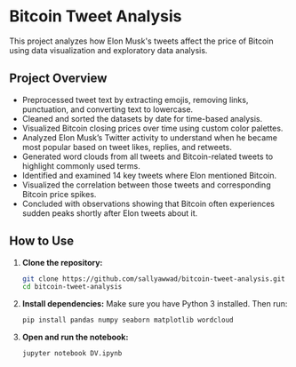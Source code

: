 # Bitcoin Tweet Analysis

This project analyzes how Elon Musk's tweets affect the price of Bitcoin using data visualization and exploratory data analysis.

## Project Overview

- Preprocessed tweet text by extracting emojis, removing links, punctuation, and converting text to lowercase.
- Cleaned and sorted the datasets by date for time-based analysis.
- Visualized Bitcoin closing prices over time using custom color palettes.
- Analyzed Elon Musk’s Twitter activity to understand when he became most popular based on tweet likes, replies, and retweets.
- Generated word clouds from all tweets and Bitcoin-related tweets to highlight commonly used terms.
- Identified and examined 14 key tweets where Elon mentioned Bitcoin.
- Visualized the correlation between those tweets and corresponding Bitcoin price spikes.
- Concluded with observations showing that Bitcoin often experiences sudden peaks shortly after Elon tweets about it.

## How to Use

1. **Clone the repository:**

   ```bash
   git clone https://github.com/sallyawwad/bitcoin-tweet-analysis.git
   cd bitcoin-tweet-analysis
2. **Install dependencies:**
   Make sure you have Python 3 installed. Then run:
   ```bash
   pip install pandas numpy seaborn matplotlib wordcloud
4. **Open and run the notebook:**
   ```bash
   jupyter notebook DV.ipynb





